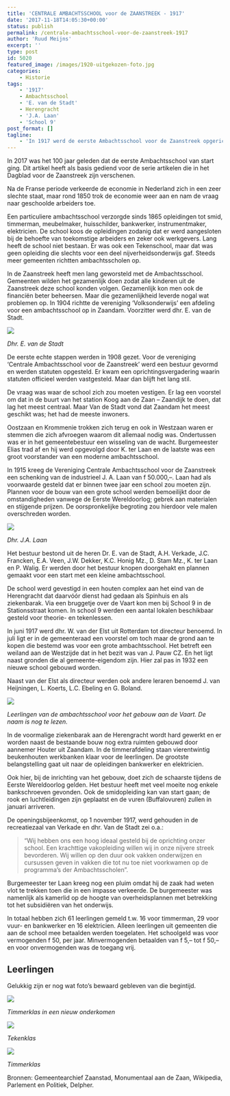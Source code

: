 ```yaml
---
title: 'CENTRALE AMBACHTSSCHOOL voor de ZAANSTREEK - 1917'
date: '2017-11-18T14:05:30+00:00'
status: publish
permalink: /centrale-ambachtsschool-voor-de-zaanstreek-1917
author: 'Ruud Meijns'
excerpt: ''
type: post
id: 5020
featured_image: /images/1920-uitgekozen-foto.jpg
categories:
    - Historie
tags:
    - '1917'
    - Ambachtsschool
    - 'E. van de Stadt'
    - Herengracht
    - 'J.A. Laan'
    - 'School 9'
post_format: []
tagline:
    - 'In 1917 werd de eerste Ambachtsschool voor de Zaanstreek opgericht.'
---
```

In 2017 was het 100 jaar geleden dat de eerste Ambachtsschool van start ging. Dit artikel heeft als basis gediend voor de serie artikelen die in het Dagblad voor de Zaanstreek zijn verschenen.

Na de Franse periode verkeerde de economie in Nederland zich in een zeer slechte staat, maar rond 1850 trok de economie weer aan en nam de vraag naar geschoolde arbeiders toe.

Een particuliere ambachtsschool verzorgde sinds 1865 opleidingen tot smid, timmerman, meubelmaker, huisschilder, bankwerker, instrumentmaker, elektricien. De school koos de opleidingen zodanig dat er werd aangesloten bij de behoefte van toekomstige arbeiders en zeker ook werkgevers. Lang heeft de school niet bestaan. Er was ook een Tekenschool, maar dat was geen opleiding die slechts voor een deel nijverheidsonderwijs gaf. Steeds meer gemeenten richtten ambachtsscholen op.

In de Zaanstreek heeft men lang geworsteld met de Ambachtsschool. Gemeenten wilden het gezamenlijk doen zodat alle kinderen uit de Zaanstreek deze school konden volgen. Gezamenlijk kon men ook de financiën beter beheersen. Maar die gezamenlijkheid leverde nogal wat problemen op. In 1904 richtte de vereniging ‘Volksonderwijs’ een afdeling voor een ambachtsschool op in Zaandam. Voorzitter werd dhr. E. van de Stadt.

![](/images/engel2211-1.jpg)

*Dhr. E. van de Stadt*

De eerste echte stappen werden in 1908 gezet. Voor de vereniging ‘Centrale Ambachtsschool voor de Zaanstreek’ werd een bestuur gevormd en werden statuten opgesteld. Er kwam een oprichtingsvergadering waarin statuten officieel werden vastgesteld. Maar dan blijft het lang stil.

De vraag was waar de school zich zou moeten vestigen. Er lag een voorstel om dat in de buurt van het station Koog aan de Zaan – Zaandijk te doen, dat lag het meest centraal. Maar Van de Stadt vond dat Zaandam het meest geschikt was; het had de meeste inwoners.

Oostzaan en Krommenie trokken zich terug en ook in Westzaan waren er stemmen die zich afvroegen waarom dit allemaal nodig was. Ondertussen was er in het gemeentebestuur een wisseling van de wacht. Burgemeester Elias trad af en hij werd opgevolgd door K. ter Laan en de laatste was een groot voorstander van een moderne ambachtsschool.

In 1915 kreeg de Vereniging Centrale Ambachtsschool voor de Zaanstreek een schenking van de industrieel J. A. Laan van f 50.000,–. Laan had als voorwaarde gesteld dat er binnen twee jaar een school zou moeten zijn. Plannen voor de bouw van een grote school werden bemoeilijkt door de omstandigheden vanwege de Eerste Wereldoorlog; gebrek aan materialen en stijgende prijzen. De oorspronkelijke begroting zou hierdoor vele malen overschreden worden.

![](/images/J.A.-Laan-groot.jpg)

*Dhr. J.A. Laan*

Het bestuur bestond uit de heren Dr. E. van de Stadt, A.H. Verkade, J.C. Francken, E.A. Veen, J.W. Dekker, K.C. Honig Mz., D. Stam Mz., K. ter Laan en P. Walig. Er werden door het bestuur knopen doorgehakt en plannen gemaakt voor een start met een kleine ambachtsschool.

De school werd gevestigd in een houten complex aan het eind van de Herengracht dat daarvóór dienst had gedaan als Spinhuis en als ziekenbarak. Via een bruggetje over de Vaart kon men bij School 9 in de Stationsstraat komen. In school 9 werden een aantal lokalen beschikbaar gesteld voor theorie- en tekenlessen.

In juni 1917 werd dhr. W. van der Elst uit Rotterdam tot directeur benoemd. In juli ligt er in de gemeenteraad een voorstel om toch maar de grond aan te kopen die bestemd was voor een grote ambachtsschool. Het betreft een weiland aan de Westzijde dat in het bezit was van J. Pauw CZ. En het ligt naast gronden die al gemeente-eigendom zijn. Hier zal pas in 1932 een nieuwe school gebouwd worden.

Naast van der Elst als directeur werden ook andere leraren benoemd J. van Heijningen, L. Koerts, L.C. Ebeling en G. Boland.

![](/images/ambachtschool-vroeger-spinhuis-groot.jpg)

*Leerlingen van de ambachtsschool voor het gebouw aan de Vaart. De naam is nog te lezen.*

In de voormalige ziekenbarak aan de Herengracht wordt hard gewerkt en er worden naast de bestaande bouw nog extra ruimten gebouwd door aannemer Houter uit Zaandam. In de timmerafdeling staan vierentwintig beukenhouten werkbanken klaar voor de leerlingen. De grootste belangstelling gaat uit naar de opleidingen bankwerker en elektricien.

Ook hier, bij de inrichting van het gebouw, doet zich de schaarste tijdens de Eerste Wereldoorlog gelden. Het bestuur heeft met veel moeite nog enkele bankschroeven gevonden. Ook de smidopleiding kan van start gaan; de rook en luchtleidingen zijn geplaatst en de vuren (Buffalovuren) zullen in januari arriveren.

De openingsbijeenkomst, op 1 november 1917, werd gehouden in de recreatiezaal van Verkade en dhr. Van de Stadt zei o.a.: 

> “Wij hebben ons een hoog ideaal gesteld bij de oprichting onzer school. Een krachttige vakopleiding willen wij in onze nijvere streek bevorderen. Wij willen op den duur ook vakken onderwijzen en cursussen geven in vakken die tot nu toe niet voorkwamen op de programma’s der Ambachtsscholen”.

Burgemeester ter Laan kreeg nog een pluim omdat hij de zaak had weten vlot te trekken toen die in een impasse verkeerde. De burgemeester was namenlijk als kamerlid op de hoogte van overheidsplannen met betrekking tot het subsidiëren van het onderwijs.

In totaal hebben zich 61 leerlingen gemeld t.w. 16 voor timmerman, 29 voor vuur- en bankwerker en 16 elektricien. Alleen leerlingen uit gemeenten die aan de school mee betaalden werden toegelaten. Het schoolgeld was voor vermogenden f 50, per jaar. Minvermogenden betaalden van f 5,– tot f 50,– en voor onvermogenden was de toegang vrij.

## Leerlingen

Gelukkig zijn er nog wat foto’s bewaard gebleven van die begintijd.

![](/images/Eerste-tekenklas.jpg)

*Timmerklas in een nieuw onderkomen*

![](/images/Teekenafdeling-groot.jpg)

*Tekenklas*

![](/images/Timmerklas-groot.jpg)

*Timmerklas*

Bronnen: Gemeentearchief Zaanstad, Monumentaal aan de Zaan, Wikipedia, Parlement en Politiek, Delpher.